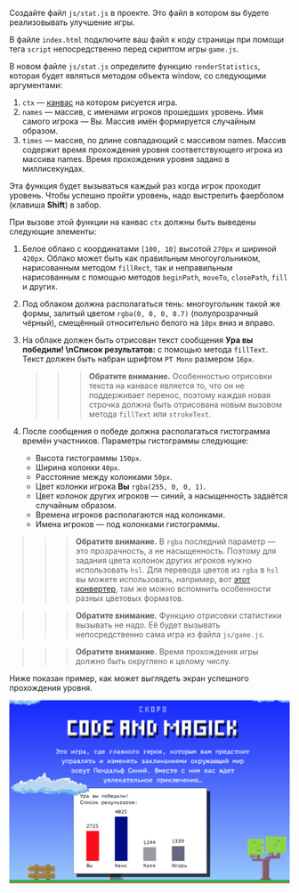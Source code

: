 Создайте файл ```js/stat.js``` в проекте. Это файл в котором вы будете реализовывать улучшение игры.

В файле ```index.html``` подключите ваш файл к коду страницы при помощи тега ```script``` непосредственно перед скриптом игры ```game.js```.


В новом файле ```js/stat.js``` определите функцию ```renderStatistics```, которая будет являться методом объекта window, со следующими аргументами:

1. ```ctx``` — [канвас](https://developer.mozilla.org/en-US/docs/Web/API/CanvasRenderingContext2D) на котором рисуется игра.
2. ```names``` — массив, с именами игроков прошедших уровень. Имя самого игрока — Вы. Массив имён формируется случайным образом.
3. ```times``` — массив, по длине совпадающий с массивом names. Массив содержит время прохождения уровня соответствующего игрока из массива names. Время прохождения уровня задано в миллисекундах.

Эта функция будет вызываться каждый раз когда игрок проходит уровень. Чтобы успешно пройти уровень, надо выстрелить фаерболом (клавиша **Shift**) в забор.

При вызове этой функции на канвас ```ctx``` должны быть выведены следующие элементы:

1. Белое облако с координатами ```[100, 10]``` высотой ```270px``` и шириной ```420px```. Облако может быть как правильным многоугольником, нарисованным методом ```fillRect```, так и неправильным нарисованным с помощью методов ```beginPath```, ```moveTo```, ```closePath```, ```fill``` и других.
2. Под облаком должна располагаться тень: многоугольник такой же формы, залитый цветом ```rgba(0, 0, 0, 0.7)``` (полупрозрачный чёрный), смещённый относительно белого на ```10px``` вниз и вправо.
3. На облаке должен быть отрисован текст сообщения **Ура вы победили! \nСписок результатов:** с помощью метода ```fillText```. Текст должен быть набран шрифтом ```PT Mono``` размером ```16px```.
    >>>**Обратите внимание.** Особенностью отрисовки текста на канвасе является то, что он не поддерживает перенос, поэтому каждая новая строчка должна быть отрисована новым вызовом метода ```fillText``` или ```strokeText```.

4. После сообщения о победе должна располагаться гистограмма времён участников. Параметры гистограммы следующие:
    - Высота гистограммы ```150px```.
    - Ширина колонки ```40px```.
    - Расстояние между колонками ```50px```.
    - Цвет колонки игрока **Вы** ```rgba(255, 0, 0, 1)```.
    - Цвет колонок других игроков — синий, а насыщенность задаётся случайным образом.
    - Времена игроков располагаются над колонками.
    - Имена игроков — под колонками гистограммы.
    
>>>**Обратите внимание.** В ```rgba``` последний параметр — это прозрачность, а не насыщенность. Поэтому для задания цвета колонок других игроков нужно использовать ```hsl```. Для перевода цветов из ```rgba``` в ```hsl``` вы можете использовать, например, вот [этот конвертер](https://colorscheme.ru/color-converter.html), там же можно вспомнить особенности разных цветовых форматов.

>>>**Обратите внимание.** Функцию отрисовки статистики вызывать не надо. Её будет вызывать непосредственно сама игра из файла ```js/game.js```.

>>>**Обратите внимание.** Время прохождения игры должно быть округлено к целому числу.

Ниже показан пример, как может выглядеть экран успешного прохождения уровня.

![рис. 1-1](assets/1-1.png)
